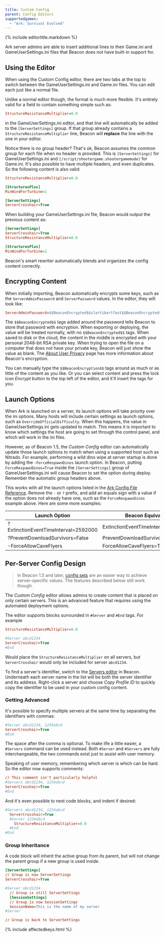 ```yaml
---
title: Custom Config
parent: Config Editors
supportedgames:
  - "Ark: Survival Evolved"
---
```

{% include editortitle.markdown %}

Ark server admins are able to insert additional lines to their Game.ini and GameUserSettings.ini files that Beacon does not have built-in support for.

## Using the Editor

When using the Custom Config editor, there are two tabs at the top to switch between the GameUserSettings.ini and Game.ini files. You can edit each just like a normal file.

Unlike a normal editor though, the format is much more flexible. It's entirely valid for a field to contain something simple such as:
```ini
StructureResistanceMultiplier=0.0
```
in the GameUserSettings.ini editor, and that line will automatically be added to the `[ServerSettings]` group. If that group already contains a `StructureResistanceMultiplier` line, Beacon will **replace** the line with the one in your editor.

Notice there is no group header? That's ok, Beacon assumes the common group for each file when no header is provided. This is `[ServerSettings]` for GameUserSettings.ini and `[/script/shootergame.shootergamemode]` for Game.ini. It's also possible to have multiple headers, and even duplicates. So the following content is also valid:
```ini
StructureResistanceMultiplier=0.0

[StructuresPlus]
MinWindForTurbine=1

[ServerSettings]
ServerCrosshair=True
```

When building your GameUserSettings.ini file, Beacon would output the previous content as:
```ini
[ServerSettings]
ServerCrosshair=True
StructureResistanceMultiplier=0.0

[StructuresPlus]
MinWindForTurbine=1
```

Beacon's smart rewriter automatically blends and organizes the config content correctly.

## Encrypting Content

When initially importing, Beacon automatically encrypts some keys, such as the `ServerAdminPassword` and `ServerPassword` values. In the editor, they will look like:
```ini
ServerAdminPassword=$$BeaconEncrypted$$slartibartfast$$BeaconEncrypted$$
```

The `$$BeaconEncrypted$$` tags added around the password tells Beacon to store that password with encryption. When exporting or deploying, the value will be treated normally, with no `$$BeaconEncrypted$$` tags. When saved to disk or the cloud, the content in the middle is encrypted with your personal 2048-bit RSA private key. When trying to open the file on a computer that does not have your private key, Beacon will just show the value as blank. The [About User Privacy](/accounts/privacy) page has more information about Beacon's encryption.

You can manually type the `$$BeaconEncryption$$` tags around as much or as little of the content as you like. Or you can select content and press the lock icon _Encrypt_ button to the top left of the editor, and it'll insert the tags for you.

## Launch Options

When Ark is launched on a server, its launch options will take priority over the ini options. Many hosts will include certain settings as launch options, such as `OverrideOfficialDifficulty`. When this happens, the value in GameUserSettings.ini gets updated to match. This means it is important to know which settings the host are going to set through the control panel, and which will work in the ini files.

However, as of Beacon 1.5, the _Custom Config_ editor can automatically update those launch options to match when using a supported host such as Nitrado. For example, performing a wild dino wipe at server startup is done by adding the `-ForceRespawnDinos` launch option. In Beacon, putting `ForceRespawnDinos=True` inside the `[ServerSettings]` group of GameUserSettings.ini will cause Beacon to set the option during deploy. Remember the automatic group headers above.

This works with all the launch options listed in the [Ark Config File Reference](https://ark.fandom.com/wiki/Server_configuration). Remove the `-` or `?` prefix, and add an equals sign with a value if the option does not already have one, such as the `ForceRespawnDinos` example above. Here are some more examples:

| Launch Option | Beacon Equivalent |
| -- | -- |
| ?ExtinctionEventTimeInterval=2592000 | ExtinctionEventTimeInterval=2592000 |
| ?PreventDownloadSurvivors=False | PreventDownloadSurvivors=False |
| -ForceAllowCaveFlyers | ForceAllowCaveFlyers=True |

## Per-Server Config Design

> In Beacon 1.5 and later, [config sets](/core/configsets) are an easier way to achieve server-specific values. The features described below still work though.

The _Custom Config_ editor allows admins to create content that is placed on only certain servers. This is an advanced feature that requires using the automated deployment options.

The editor supports blocks surrounded in `#Server` and `#End` tags. For example

```ini
StructureResistanceMultiplier=0.0

#Server abcd1234
ServerCrosshair=True
#End
```

Would place the `StructureResistanceMultiplier` on all servers, but `ServerCrosshair` would only be included for server `abcd1234`.

To find a server's identifier, switch to the [Servers editor](/configs/deployments/) in Beacon. Underneath each server name in the list will be both the server identifier and its address. Right-click a server and choose _Copy Profile ID_ to quickly copy the identifier to be used in your custom config content.

### Getting Advanced

It's possible to specify multiple servers at the same time by separating the identifiers with commas:

```ini
#Server abcd1234, 1234abcd
ServerCrosshair=True
#End
```

The space after the comma is optional. To make life a little easier, a `#Servers` command can be used instead. Both `#Server` and `#Servers` are fully interchangeable, the two commands exist just to assist with user memory.

Speaking of user memory, remembering which server is which can be hard. So the editor now supports comments:

```ini
// This comment isn't particularly helpful
#Servers abcd1234, 1234abcd
ServerCrosshair=True
#End
```

And it's even possible to nest code blocks, and indent if desired:

```ini
#Servers abcd1234, 1234abcd
  ServerCrosshair=True
  #Server 1234abcd
    StructureResistanceMultiplier=0.0
  #End
#End
```

### Group Inheritance

A code block will inherit the active group from its parent, but will not change the parent group if a new group is used inside.

```ini
[ServerSettings]
// Group is now ServerSettings
ServerCrosshair=True

#Server abcd1234
  // Group is still ServerSettings
  [SessionSettings]
  // Group is now SessionSettings
  SessionName=This is the name of my server
#Server

// Group is back to ServerSettings
```

{% include affectedkeys.html %}